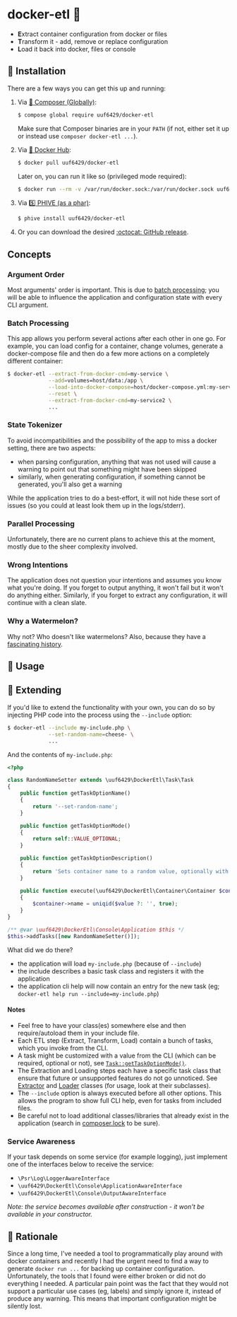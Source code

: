 # docker-etl :watermelon:

<!-- TODO badges go here -->

- **E**xtract container configuration from docker or files
- **T**ransform it - add, remove or replace configuration
- **L**oad it back into docker, files or console

## :floppy_disk: Installation

There are a few ways you can get this up and running:

1. Via [:musical_score: Composer (Globally)](https://getcomposer.org/):
   ```bash
   $ compose global require uuf6429/docker-etl
   ```
   Make sure that Composer binaries are in your `PATH` (if not, either set it up or instead use `composer docker-etl ...`).

2. Via [:whale: Docker Hub](https://hub.docker.com/r/uuf6429):
   ```bash
   $ docker pull uuf6429/docker-etl
   ```
   Later on, you can run it like so (privileged mode required):
   ```bash
   $ docker run --rm -v /var/run/docker.sock:/var/run/docker.sock uuf6429/docker-etl
   ```

3. Via [:five: PHIVE (as a phar)](https://phar.io/):
   ```bash
   $ phive install uuf6429/docker-etl
   ```

4. Or you can download the desired [:octocat: GitHub release](https://github.com/uuf6429/docker-etl/releases).

## Concepts

### Argument Order

Most arguments' order is important. This is due to [batch processing](#-batch-processing); you will be able
to influence the application and configuration state with every CLI argument.

### Batch Processing

This app allows you perform several actions after each other in one go.
For example, you can load config for a container, change volumes, generate a docker-compose file and then do a few more
actions on a completely different container:
```bash
$ docker-etl --extract-from-docker-cmd=my-service \
             --add=volumes=host/data:/app \
             --load-into-docker-compose=host/docker-compose.yml:my-service \
             --reset \
             --extract-from-docker-cmd=my-service2 \
             ...
```

### State Tokenizer

To avoid incompatibilities and the possibility of the app to miss a docker setting, there are two aspects:

- when parsing configuration, anything that was not used will cause a warning to point out that something might have been skipped
- similarly, when generating configuration, if something cannot be generated, you'll also get a warning

While the application tries to do a best-effort, it will not hide these sort of issues (so you could at least look them up in the logs/stderr).

### Parallel Processing

Unfortunately, there are no current plans to achieve this at the moment, mostly due to the sheer complexity involved.

### Wrong Intentions

The application does not question your intentions and assumes you know what you're doing.
If you forget to output anything, it won't fail but it won't do anything either.
Similarly, if you forget to extract any configuration, it will continue with a clean slate.

### Why a Watermelon?

Why not? Who doesn't like watermelons? Also, because they have a [fascinating history](https://news.nationalgeographic.com/2015/08/150821-watermelon-fruit-history-agriculture/).

## :rocket: Usage

<!-- TODO arguments available go here -->

## :electric_plug: Extending

If you'd like to extend the functionality with your own, you can do so by injecting PHP code into the process using the `--include` option:
```bash
$ docker-etl --include my-include.php \
             --set-random-name=cheese- \
             ...
```
And the contents of `my-include.php`:
```php
<?php

class RandomNameSetter extends \uuf6429\DockerEtl\Task\Task
{
    public function getTaskOptionName()
    {
        return '--set-random-name';
    }

    public function getTaskOptionMode()
    {
        return self::VALUE_OPTIONAL;
    }

    public function getTaskOptionDescription()
    {
        return 'Sets container name to a random value, optionally with a prefix (option value).';
    }

    public function execute(\uuf6429\DockerEtl\Container\Container $container, $value)
    {
        $container->name = uniqid($value ?: '', true);
    }
}

/** @var \uuf6429\DockerEtl\Console\Application $this */
$this->addTasks([new RandomNameSetter()]);
```

What did we do there?

- the application will load `my-include.php` (because of `--include`)
- the include describes a basic task class and registers it with the application
- the application cli help will now contain an entry for the new task (eg; `docker-etl help run --include=my-include.php`)

#### Notes

- Feel free to have your class(es) somewhere else and then require/autoload them in your include file.
- Each ETL step (Extract, Transform, Load) contain a bunch of tasks, which you invoke from the CLI.
- A task might be customized with a value from the CLI (which can be required, optional or not), see [`Task::getTaskOptionMode()`](src/Task/Task.php#L22).
- The Extraction and Loading steps each have a specific task class that ensure that future or unsupported features do not go unnoticed. See [Extractor](src/Task/Extractor/Extractor.php) and [Loader](src/Task/Loader/Loader.php) classes (for usage, look at their subclasses).
- The `--include` option is always executed before all other options. This allows the program to show full CLI help, even for tasks from included files.
- Be careful not to load additional classes/libraries that already exist in the application (search in [composer.lock](composer.lock) to be sure).

### Service Awareness

If your task depends on some service (for example logging), just implement one of the interfaces below to receive the service:

- `\Psr\Log\LoggerAwareInterface`
- `\uuf6429\DockerEtl\Console\ApplicationAwareInterface`
- `\uuf6429\DockerEtl\Console\OutputAwareInterface`

*Note: the service becomes available after construction - it won't be available in your constructor.*

## :thought_balloon: Rationale

Since a long time, I've needed a tool to programmatically play around with docker containers and recently I had the urgent need to find a way to generate `docker run ...` for backing up container configuration.
Unfortunately, the tools that I found were either broken or did not do everything I needed.
A particular pain point was the fact that they would not support a particular use cases (eg, labels) and simply ignore it, instead of produce any warning.
This means that important configuration might be silently lost.
